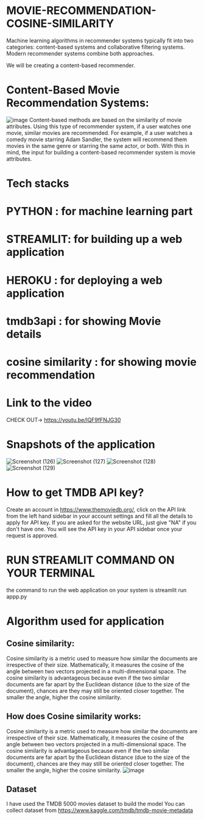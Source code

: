 # MOVIE-RECOMMENDATION-COSINE-SIMILARITY
Machine learning algorithms in recommender systems typically fit into two categories: content-based systems and collaborative filtering systems. Modern recommender systems combine both approaches.

We will be creating a content-based recommender.
# Content-Based Movie Recommendation Systems:
![image](https://user-images.githubusercontent.com/92329235/170825718-5cf76c9c-5bf8-46b9-a099-d3040840a702.png)
Content-based methods are based on the similarity of movie attributes. Using this type of recommender system, if a user watches one movie, similar movies are recommended. For example, if a user watches a comedy movie starring Adam Sandler, the system will recommend them movies in the same genre or starring the same actor, or both. With this in mind, the input for building a content-based recommender system is movie attributes.
# Tech stacks
# PYTHON : for machine learning part
# STREAMLIT: for building up a web application
# HEROKU : for deploying a web application
# tmdb3api : for showing Movie details
# cosine similarity : for showing movie recommendation
# Link to the video
CHECK OUT-> https://youtu.be/lQF9fFNJG30
# Snapshots of the application
![Screenshot (126)](https://user-images.githubusercontent.com/92329235/170825767-45890ff8-a1ec-4dd6-ab06-5d8dbabae675.png)
![Screenshot (127)](https://user-images.githubusercontent.com/92329235/170825776-29548760-48aa-4efb-9200-c68e0aef17b1.png)
![Screenshot (128)](https://user-images.githubusercontent.com/92329235/170825787-302ac11a-f248-4825-8112-72ee987c0213.png)
![Screenshot (129)](https://user-images.githubusercontent.com/92329235/170825825-d209900c-301f-4253-b2a1-1e83a469756b.png)
# How to get TMDB API key?
Create an account in https://www.themoviedb.org/, click on the API link from the left hand sidebar in your account settings and fill all the details to apply for API key. If you are asked for the website URL, just give "NA" if you don't have one. You will see the API key in your API sidebar once your request is approved.
# RUN STREAMLIT COMMAND ON YOUR TERMINAL
the command to run the web application on your system is streamlit run appp.py
# Algorithm used for application
## Cosine similarity:
Cosine similarity is a metric used to measure how similar the documents are irrespective of their size. Mathematically, it measures the cosine of the angle between two vectors projected in a multi-dimensional space. The cosine similarity is advantageous because even if the two similar documents are far apart by the Euclidean distance (due to the size of the document), chances are they may still be oriented closer together. The smaller the angle, higher the cosine similarity.
## How does Cosine similarity works:
Cosine similarity is a metric used to measure how similar the documents are irrespective of their size. Mathematically, it measures the cosine of the angle between two vectors projected in a multi-dimensional space. The cosine similarity is advantageous because even if the two similar documents are far apart by the Euclidean distance (due to the size of the document), chances are they may still be oriented closer together. The smaller the angle, higher the cosine similarity.
![image](https://user-images.githubusercontent.com/92329235/170826257-835b4f1b-af1e-40be-9b65-66609e1fdba9.png)
## Dataset
I have used the TMDB 5000 movies dataset to build the model
You can collect dataset from https://www.kaggle.com/tmdb/tmdb-movie-metadata
